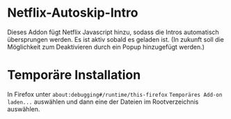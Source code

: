 # Netflix-Autoskip-Intro
Dieses Addon fügt Netflix Javascript hinzu, sodass die Intros automatisch übersprungen werden. 
Es ist aktiv sobald es geladen ist. 
(In zukunft soll die Möglichkeit zum Deaktivieren durch ein Popup hinzugefügt werden.)

# Temporäre Installation
In Firefox unter `about:debugging#/runtime/this-firefox` `Temporäres Add-on laden...` auswählen und dann
eine der Dateien im Rootverzeichnis auswählen. 